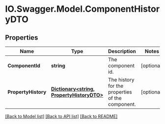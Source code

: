 # IO.Swagger.Model.ComponentHistoryDTO
## Properties

Name | Type | Description | Notes
------------ | ------------- | ------------- | -------------
**ComponentId** | **string** | The component id. | [optional] 
**PropertyHistory** | [**Dictionary&lt;string, PropertyHistoryDTO&gt;**](PropertyHistoryDTO.md) | The history for the properties of the component. | [optional] 

[[Back to Model list]](../README.md#documentation-for-models) [[Back to API list]](../README.md#documentation-for-api-endpoints) [[Back to README]](../README.md)

